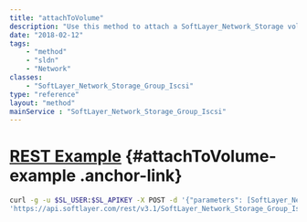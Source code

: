 ```yaml
---
title: "attachToVolume"
description: "Use this method to attach a SoftLayer_Network_Storage volume to this group.  This will automatically enable access to this volume for any SoftLayer_Network_Storage_Allowed_Host objects currently attached to this group. "
date: "2018-02-12"
tags:
    - "method"
    - "sldn"
    - "Network"
classes:
    - "SoftLayer_Network_Storage_Group_Iscsi"
type: "reference"
layout: "method"
mainService : "SoftLayer_Network_Storage_Group_Iscsi"
---
```


# [REST Example](#attachToVolume-example) <a href="/article/rest/"><i class="fas fa-question"></i></a> {#attachToVolume-example .anchor-link} 
```bash
curl -g -u $SL_USER:$SL_APIKEY -X POST -d '{"parameters": [SoftLayer_Network_Storage]}' \
'https://api.softlayer.com/rest/v3.1/SoftLayer_Network_Storage_Group_Iscsi/{SoftLayer_Network_Storage_Group_IscsiID}/attachToVolume'
```
